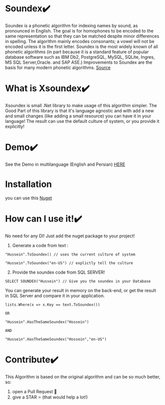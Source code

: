 # Soundex✔️
Soundex is a phonetic algorithm for indexing names by sound, as pronounced in English. The goal is for homophones to be encoded to the same representation so that they can be matched despite minor differences in spelling.
The algorithm mainly encodes consonants; a vowel will not be encoded unless it is the first letter. Soundex is the most widely known of all phonetic algorithms (in part because it is a standard feature of popular database software such as IBM Db2, PostgreSQL, MySQL, SQLite, Ingres, MS SQL Server,Oracle. and SAP ASE.) Improvements to Soundex are the basis for many modern phonetic algorithms. [Source](https://en.wikipedia.org/wiki/Soundex)

# What is Xsoundex✔️
Xsoundex is small .Net library to make usage of this algorithm simpler. The Good Part of this library is that it's language agnostic and with add a new and small changes (like adding a small resource) you can have it in your language!
The result can use the default culture of system, or you provide it explicitly!

# Demo✔️
See the Demo in multilanguage (English and Persian) [HERE](https://husseinbeygi.github.io/soundex-demo/)

# Installation
you can use this [Nuget](https://www.nuget.org/packages/XSoundex/1.0.0)
# How can I use it!✔️
No need for any DI! Just add the nuget package to your project!

1. Generate a code from text : 
```
"Hussein".ToSoundex() // uses the current culture of system

"Hussein".ToSoundex("en-US") // explictly tell the culture
```
2. Provide the soundex code from SQL SERVER!
```
SELECT SOUNDEX("Hussein") // Give you the soundex in your Database

```
You can generate your result in memory on the back-end, or get the result in SQL Server and compare it in your application.
```
lists.Where(x => x.Key == text.ToSoundex())

OR

"Hussein".HasTheSameSoundex("Hossein")

AND 

"Hussein".HasTheSameSoundex("Hossein","en-US")
```

# Contribute✔️

This Algorithm is based on the original algorithm and can be so much better, so:
1. open a Pull Request 🌠
2. give a STAR ⭐ (that would help a lot!)
